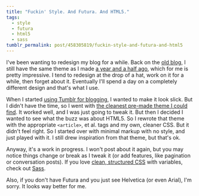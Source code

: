 ```yaml
---
title: "Fuckin' Style. And Futura. And HTML5."
tags:
  - style
  - futura
  - html5
  - sass
tumblr_permalink: post/458305819/fuckin-style-and-futura-and-html5
---
```


I've been wanting to redesign my blog for a while. Back on the [old blog](http://zpao.com), I still have the same theme as I made [a year and a half ago](/posts/new_design_updates), which for me is pretty impressive. I tend to redesign at the drop of a hat, work on it for a while, then forget about it. Eventually I'll spend a day on a completely different design and that's what I use.

When I started [using Tumblr for blogging](/posts/tumbling-down-the-rabbit-hole-again), I wanted to make it look slick. But I didn't have the time, so I went with [the cleanest pre-made theme I could find](http://www.tumblr.com/theme/1909). It worked well, and I was just going to tweak it. But then I decided I wanted to see what the buzz was about HTML5. So I rewrote that theme with the appropriate `<article>`, et al. tags and my own, cleaner CSS. But it didn't feel right. So I started over with minimal markup with no style, and just played with it. I still drew inspiration from that theme, but that's ok.

Anyway, it's a work in progress. I won't post about it again, but you may notice things change or break as I tweak it (or add features, like pagination or conversation posts). If you love [clean, structured CSS](http://static.zpao.com/tumblr/future.css) with variables, check out [Sass](http://sass-lang.com/).

Also, if you don't have Futura and you just see Helvetica (or even Arial), I'm sorry. It looks way better for me.
